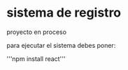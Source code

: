 <h1>sistema de registro</h1>

proyecto en proceso

para ejecutar el sistema debes poner:

'''npm install react'''
